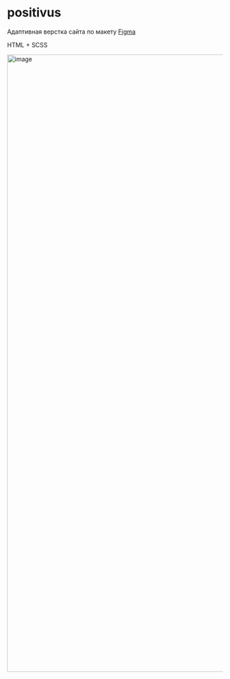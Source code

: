 # positivus
Адаптивная верстка сайта по макету [Figma](https://www.figma.com/design/racHPrMNd7jO0XgXQPpE7w/Positivus-Landing-Page-Design--Community-?node-id=403-333&p=f&t=tzTXK3w48rEQg7mc-0)

HTML + SCSS

<img width="1440" alt="image" src="https://github.com/user-attachments/assets/977fe135-3442-4dc1-be63-9f25d4417391" />
